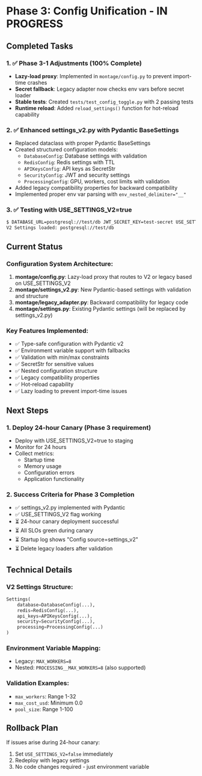 # Phase 3: Config Unification - IN PROGRESS

## Completed Tasks

### 1. ✅ Phase 3-1 Adjustments (100% Complete)
- **Lazy-load proxy**: Implemented in `montage/config.py` to prevent import-time crashes
- **Secret fallback**: Legacy adapter now checks env vars before secret loader
- **Stable tests**: Created `tests/test_config_toggle.py` with 2 passing tests
- **Runtime reload**: Added `reload_settings()` function for hot-reload capability

### 2. ✅ Enhanced settings_v2.py with Pydantic BaseSettings
- Replaced dataclass with proper Pydantic BaseSettings
- Created structured configuration models:
  - `DatabaseConfig`: Database settings with validation
  - `RedisConfig`: Redis settings with TTL
  - `APIKeysConfig`: API keys as SecretStr
  - `SecurityConfig`: JWT and security settings
  - `ProcessingConfig`: GPU, workers, cost limits with validation
- Added legacy compatibility properties for backward compatibility
- Implemented proper env var parsing with `env_nested_delimiter="__"`

### 3. ✅ Testing with USE_SETTINGS_V2=true
```bash
$ DATABASE_URL=postgresql://test/db JWT_SECRET_KEY=test-secret USE_SETTINGS_V2=true python -c "from montage.config import settings; print(f'V2 Settings loaded: {settings.database_url}')"
V2 Settings loaded: postgresql://test/db
```

## Current Status

### Configuration System Architecture:
1. **montage/config.py**: Lazy-load proxy that routes to V2 or legacy based on USE_SETTINGS_V2
2. **montage/settings_v2.py**: New Pydantic-based settings with validation and structure
3. **montage/legacy_adapter.py**: Backward compatibility for legacy code
4. **montage/settings.py**: Existing Pydantic settings (will be replaced by settings_v2.py)

### Key Features Implemented:
- ✅ Type-safe configuration with Pydantic v2
- ✅ Environment variable support with fallbacks
- ✅ Validation with min/max constraints
- ✅ SecretStr for sensitive values
- ✅ Nested configuration structure
- ✅ Legacy compatibility properties
- ✅ Hot-reload capability
- ✅ Lazy loading to prevent import-time issues

## Next Steps

### 1. Deploy 24-hour Canary (Phase 3 requirement)
- Deploy with USE_SETTINGS_V2=true to staging
- Monitor for 24 hours
- Collect metrics:
  - Startup time
  - Memory usage
  - Configuration errors
  - Application functionality

### 2. Success Criteria for Phase 3 Completion
- ✅ settings_v2.py implemented with Pydantic
- ✅ USE_SETTINGS_V2 flag working
- ⏳ 24-hour canary deployment successful
- ⏳ All SLOs green during canary
- ⏳ Startup log shows "Config source=settings_v2"
- ⏳ Delete legacy loaders after validation

## Technical Details

### V2 Settings Structure:
```python
Settings(
    database=DatabaseConfig(...),
    redis=RedisConfig(...),
    api_keys=APIKeysConfig(...),
    security=SecurityConfig(...),
    processing=ProcessingConfig(...)
)
```

### Environment Variable Mapping:
- Legacy: `MAX_WORKERS=8`
- Nested: `PROCESSING__MAX_WORKERS=8` (also supported)

### Validation Examples:
- `max_workers`: Range 1-32
- `max_cost_usd`: Minimum 0.0
- `pool_size`: Range 1-100

## Rollback Plan
If issues arise during 24-hour canary:
1. Set `USE_SETTINGS_V2=false` immediately
2. Redeploy with legacy settings
3. No code changes required - just environment variable
